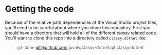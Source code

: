 # Getting the code
Because of the relative path dependencies of the Visual Studio project files, you'll need to be careful about where you clone this repository. First you should have a directory that will hold all of the different *classy* related code. You'll want to clone this repo into a directory called `classy.dotnet` like:

> git clone git@github.com:juvaly/classy-dotnet.git classy.dotnet